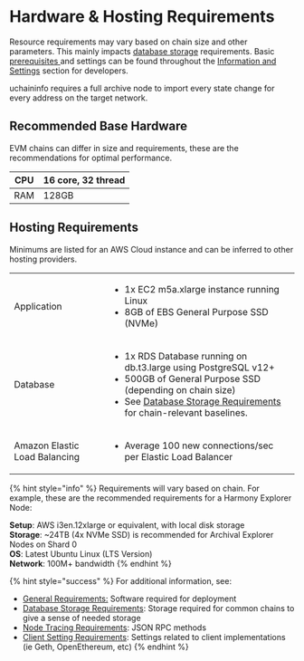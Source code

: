 # Hardware & Hosting Requirements

Resource requirements may vary based on chain size and other parameters. This mainly impacts [database storage](../for-developers/information-and-settings/database-storage-requirements.md) requirements. Basic [prerequisites ](../for-developers/information-and-settings/requirements.md)and settings can be found throughout the [Information and Settings](../for-developers/information-and-settings/) section for developers.

uchaininfo requires a full archive node to import every state change for every address on the target network.

## Recommended Base Hardware

EVM chains can differ in size and requirements, these are the recommendations for optimal performance.

| CPU | 16 core, 32 thread |
| --- | ------------------ |
| RAM | 128GB              |

## Hosting Requirements

Minimums are listed for an AWS Cloud instance and can be inferred to other hosting providers.

|                               |                                                                                                                                                                                                                                                                                                                 |
| ----------------------------- | --------------------------------------------------------------------------------------------------------------------------------------------------------------------------------------------------------------------------------------------------------------------------------------------------------------- |
| Application                   | <ul><li>1x EC2 m5a.xlarge instance running Linux</li><li>8GB of EBS General Purpose SSD (NVMe)</li></ul>                                                                                                                                                                                                        |
| Database                      | <ul><li>1x RDS Database running on db.t3.large using PostgreSQL v12+</li><li>500GB of General Purpose SSD (depending on chain size)</li><li>See <a href="../for-developers/information-and-settings/database-storage-requirements.md">Database Storage Requirements</a> for chain-relevant baselines.</li></ul> |
| Amazon Elastic Load Balancing | <ul><li>Average 100 new connections/sec per Elastic Load Balancer</li></ul>                                                                                                                                                                                                                                     |

{% hint style="info" %}
Requirements will vary based on chain. For example, these are the recommended requirements for a Harmony Explorer Node:

**Setup**: AWS i3en.12xlarge or equivalent, with local disk storage\
**Storage**: \~24TB (4x NVMe SSD) is recommended for Archival Explorer Nodes on Shard 0\
**OS**: Latest Ubuntu Linux (LTS Version)\
**Network**: 100M+ bandwidth
{% endhint %}

{% hint style="success" %}
For additional information, see:

* [General Requirements:](../for-developers/information-and-settings/requirements.md) Software required for deployment
* [Database Storage Requirements](../for-developers/information-and-settings/database-storage-requirements.md): Storage required for common chains to give a sense of needed storage
* [Node Tracing Requirements](../for-developers/information-and-settings/node-tracing-json-rpc-requirements.md): JSON RPC methods
* [Client Setting Requirements](../for-developers/information-and-settings/client-settings.md): Settings related to client implementations (ie Geth, OpenEthereum, etc)
{% endhint %}
